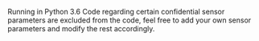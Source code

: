 Running in Python 3.6
Code regarding certain confidential sensor parameters are excluded from the code, feel free to add your own sensor parameters and modify the rest accordingly.
